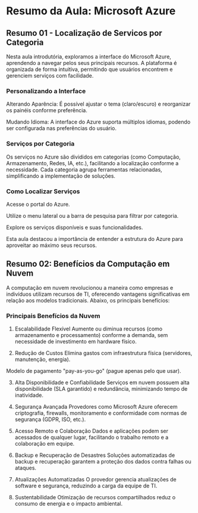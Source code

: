 # Resumo da Aula: Microsoft Azure 

## Resumo 01 -  Localização de Servicos por Categoria

Nesta aula introdutória, exploramos a interface do Microsoft Azure, aprendendo a navegar pelos seus principais recursos. A plataforma é organizada de forma intuitiva, permitindo que usuários encontrem e gerenciem serviços com facilidade.

### Personalizando a Interface
Alterando Aparência: É possível ajustar o tema (claro/escuro) e reorganizar os painéis conforme preferência.

Mudando Idioma: A interface do Azure suporta múltiplos idiomas, podendo ser configurada nas preferências do usuário.

### Serviços por Categoria
Os serviços no Azure são divididos em categorias (como Computação, Armazenamento, Redes, IA, etc.), facilitando a localização conforme a necessidade. Cada categoria agrupa ferramentas relacionadas, simplificando a implementação de soluções.

### Como Localizar Serviços
Acesse o portal do Azure.

Utilize o menu lateral ou a barra de pesquisa para filtrar por categoria.

Explore os serviços disponíveis e suas funcionalidades.

Esta aula destacou a importância de entender a estrutura do Azure para aproveitar ao máximo seus recursos.

## Resumo 02: Benefícios da Computação em Nuvem
A computação em nuvem revolucionou a maneira como empresas e indivíduos utilizam recursos de TI, oferecendo vantagens significativas em relação aos modelos tradicionais. Abaixo, os principais benefícios:

### Principais Benefícios da Nuvem
1. Escalabilidade Flexível
Aumente ou diminua recursos (como armazenamento e processamento) conforme a demanda, sem necessidade de investimento em hardware físico.

2. Redução de Custos
Elimina gastos com infraestrutura física (servidores, manutenção, energia).

Modelo de pagamento "pay-as-you-go" (pague apenas pelo que usar).

3. Alta Disponibilidade e Confiabilidade
Serviços em nuvem possuem alta disponibilidade (SLA garantido) e redundância, minimizando tempo de inatividade.

4. Segurança Avançada
Provedores como Microsoft Azure oferecem criptografia, firewalls, monitoramento e conformidade com normas de segurança (GDPR, ISO, etc.).

5. Acesso Remoto e Colaboração
Dados e aplicações podem ser acessados de qualquer lugar, facilitando o trabalho remoto e a colaboração em equipe.

6. Backup e Recuperação de Desastres
Soluções automatizadas de backup e recuperação garantem a proteção dos dados contra falhas ou ataques.

7. Atualizações Automatizadas
O provedor gerencia atualizações de software e segurança, reduzindo a carga da equipe de TI.

8. Sustentabilidade
Otimização de recursos compartilhados reduz o consumo de energia e o impacto ambiental.

